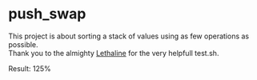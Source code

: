 # push_swap

This project is about sorting a stack of values using as few operations as possible.\
Thank you to the almighty [Lethaline](https://github.com/Lethaline) for the very helpfull test.sh.

Result: 125%
